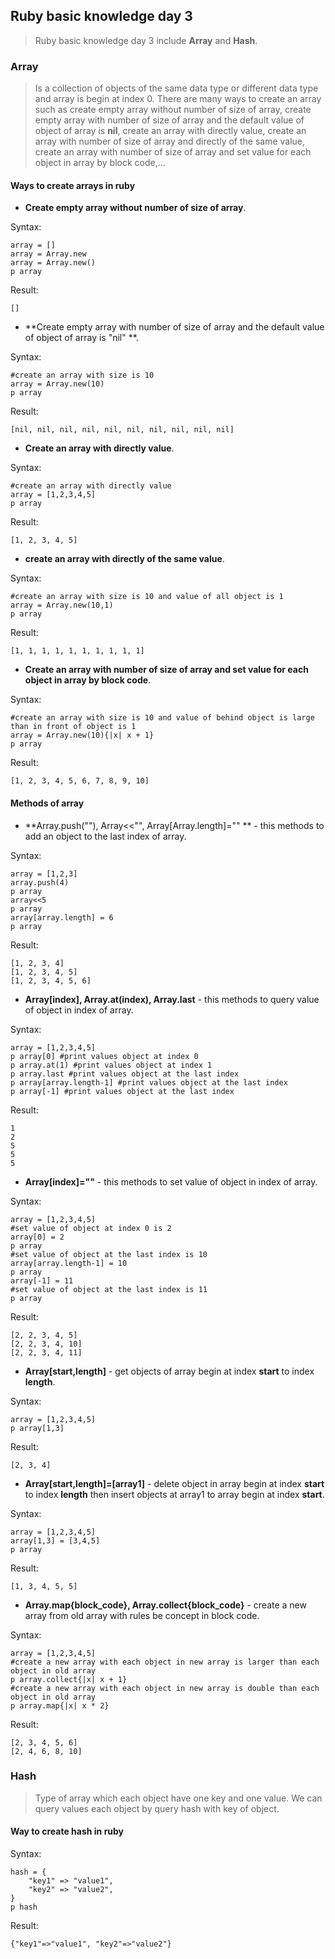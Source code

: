 ## Ruby basic knowledge day 3
>  Ruby basic knowledge day 3 include **Array** and  **Hash**.

### Array
> Is a collection of objects of the same data type or different data type and array is begin at index 0. There are many ways to create an array such as create empty array without number of size of array, create empty array with number of size of array and the default value of object of array is **nil**, create an array with directly value, create an array with number of size of array and directly of the same value, create an array with number of size of array and set value for each object in array by block code,...

#### Ways to create arrays in ruby
- **Create empty array without number of size of array**.

Syntax:
```
array = []
array = Array.new
array = Array.new()
p array
```
Result:
```
[]
```
- **Create empty array with number of size of array and the default value of object of array is "nil" **.

Syntax:
```
#create an array with size is 10
array = Array.new(10)
p array
```
Result:
```
[nil, nil, nil, nil, nil, nil, nil, nil, nil, nil]
```
- **Create an array with directly value**.

Syntax:
```
#create an array with directly value
array = [1,2,3,4,5]
p array
```
Result:
```
[1, 2, 3, 4, 5]
```
- **create an array with directly of the same value**.

Syntax:
```
#create an array with size is 10 and value of all object is 1
array = Array.new(10,1)
p array
```
Result:
```
[1, 1, 1, 1, 1, 1, 1, 1, 1, 1]
```
- **Create an array with number of size of array and set value for each object in array by block code**.

Syntax:
```
#create an array with size is 10 and value of behind object is large than in front of object is 1
array = Array.new(10){|x| x + 1}
p array
```
Result:
```
[1, 2, 3, 4, 5, 6, 7, 8, 9, 10]
```

#### Methods of array
- **Array.push(""), Array<<"", Array[Array.length]="" ** - this methods to add an object to the last index of array.

Syntax:
```
array = [1,2,3]
array.push(4)
p array
array<<5
p array
array[array.length] = 6
p array
```
Result:
```
[1, 2, 3, 4]
[1, 2, 3, 4, 5]
[1, 2, 3, 4, 5, 6]
```

- **Array[index], Array.at(index), Array.last** - this methods to query value of object in index of array.

Syntax:
```
array = [1,2,3,4,5]
p array[0] #print values object at index 0
p array.at(1) #print values object at index 1
p array.last #print values object at the last index
p array[array.length-1] #print values object at the last index
p array[-1] #print values object at the last index
```
Result:
```
1
2
5
5
5
```
- **Array[index]=""** - this methods to set value of object in index of array.

Syntax:
```
array = [1,2,3,4,5]
#set value of object at index 0 is 2
array[0] = 2 
p array
#set value of object at the last index is 10
array[array.length-1] = 10 
p array 
array[-1] = 11 
#set value of object at the last index is 11
p array
```
Result:
```
[2, 2, 3, 4, 5]
[2, 2, 3, 4, 10]
[2, 2, 3, 4, 11]
```

- **Array[start,length]** -  get objects of array begin at index **start** to index **length**.

Syntax:
```
array = [1,2,3,4,5]
p array[1,3]
```
Result:
```
[2, 3, 4]
```

- **Array[start,length]=[array1]** - delete object in array begin at index **start** to index **length**  then insert objects at array1 to array begin at index **start**.

Syntax:
```
array = [1,2,3,4,5]
array[1,3] = [3,4,5]
p array
```
Result:
```
[1, 3, 4, 5, 5]
```

- **Array.map{block_code}, Array.collect{block_code}** - create a new array from old array with rules be concept in block code.  

Syntax:
```
array = [1,2,3,4,5]
#create a new array with each object in new array is larger than each object in old array
p array.collect{|x| x + 1}
#create a new array with each object in new array is double than each object in old array
p array.map{|x| x * 2}
```
Result:
```
[2, 3, 4, 5, 6]
[2, 4, 6, 8, 10]
```

### Hash
> Type of array which each object have one key and one value. We can query values each object by query hash with key of object.

#### Way to create hash in ruby
Syntax:
```
hash = {
	"key1" => "value1",
	"key2" => "value2",
}
p hash
```
Result:
```
{"key1"=>"value1", "key2"=>"value2"}
```
